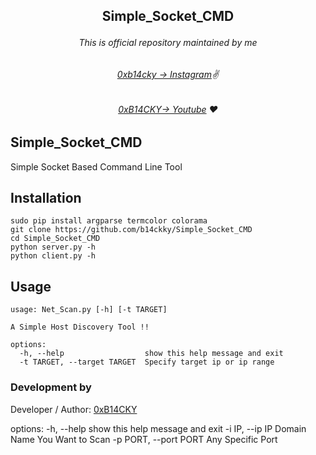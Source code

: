##   <p align="center">Simple_Socket_CMD<p align="center"> 

###### <p align="center">*This is official repository maintained by me*
###### <p align="center"> *[0xb14cky → Instagram](https://www.instagram.com/0xb14cky/)✌*
###### <p align="center"> *[0xB14CKY→ Youtube](https://www.youtube.com/channel/UC8bmAXnfIitSouOnhD9bjzA/) ❤️*
  

## Simple_Socket_CMD
 
Simple Socket Based Command Line Tool

## Installation
```
sudo pip install argparse termcolor colorama
git clone https://github.com/b14ckky/Simple_Socket_CMD
cd Simple_Socket_CMD
python server.py -h
python client.py -h
```

## Usage
```
usage: Net_Scan.py [-h] [-t TARGET]

A Simple Host Discovery Tool !!

options:
  -h, --help                  show this help message and exit
  -t TARGET, --target TARGET  Specify target ip or ip range
```

 ### Development by

Developer / Author: [0xB14CKY](https://www.instagram.com/0xb14cky/)


options:
  -h, --help            show this help message and exit
  -i IP, --ip IP        Domain Name You Want to Scan
  -p PORT, --port PORT  Any Specific Port
```
